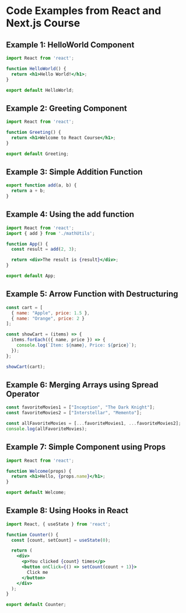 
# Code Examples from React and Next.js Course

## Example 1: HelloWorld Component

```jsx
import React from 'react';

function HelloWorld() {
  return <h1>Hello World!</h1>;
}

export default HelloWorld;
```

## Example 2: Greeting Component

```jsx
import React from 'react';

function Greeting() {
  return <h1>Welcome to React Course</h1>;
}

export default Greeting;
```

## Example 3: Simple Addition Function

```js
export function add(a, b) {
  return a + b;
}
```

## Example 4: Using the add function

```jsx
import React from 'react';
import { add } from './mathUtils';

function App() {
  const result = add(2, 3);

  return <div>The result is {result}</div>;
}

export default App;
```

## Example 5: Arrow Function with Destructuring

```js
const cart = [
  { name: "Apple", price: 1.5 },
  { name: "Orange", price: 2 }
];

const showCart = (items) => {
  items.forEach(({ name, price }) => {
    console.log(`Item: ${name}, Price: ${price}`);
  });
};

showCart(cart);
```

## Example 6: Merging Arrays using Spread Operator

```js
const favoriteMovies1 = ["Inception", "The Dark Knight"];
const favoriteMovies2 = ["Interstellar", "Memento"];

const allFavoriteMovies = [...favoriteMovies1, ...favoriteMovies2];
console.log(allFavoriteMovies);
```

## Example 7: Simple Component using Props

```jsx
import React from 'react';

function Welcome(props) {
  return <h1>Hello, {props.name}</h1>;
}

export default Welcome;
```

## Example 8: Using Hooks in React

```jsx
import React, { useState } from 'react';

function Counter() {
  const [count, setCount] = useState(0);

  return (
    <div>
      <p>You clicked {count} times</p>
      <button onClick={() => setCount(count + 1)}>
        Click me
      </button>
    </div>
  );
}

export default Counter;
```
